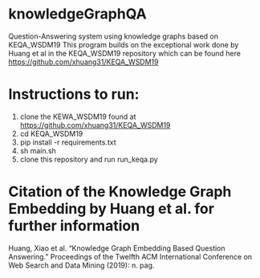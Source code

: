 # knowledgeGraphQA
Question-Answering system using knowledge graphs based on KEQA_WSDM19
This program builds on the exceptional work done by Huang et al in the KEQA_WSDM19 repository which can be found here https://github.com/xhuang31/KEQA_WSDM19

# Instructions to run:
1. clone the KEWA_WSDM19 found at https://github.com/xhuang31/KEQA_WSDM19
2. cd KEQA_WSDM19
3. pip install -r requirements.txt
4. sh main.sh
5. clone this repository and run run_keqa.py

# Citation of the Knowledge Graph Embedding by Huang et al. for further information
Huang, Xiao et al. “Knowledge Graph Embedding Based Question Answering.” Proceedings of the Twelfth ACM International Conference on Web Search and Data Mining (2019): n. pag.
